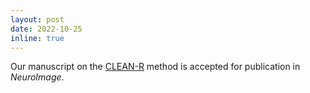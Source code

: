 ```yaml
---
layout: post
date: 2022-10-25 
inline: true
---
```


Our manuscript on the [CLEAN-R](https://doi.org/10.1016/j.neuroimage.2022.119712) method is accepted for publication in *NeuroImage*.
